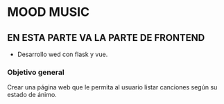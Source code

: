 # MOOD MUSIC
## EN ESTA PARTE VA LA PARTE DE FRONTEND
 - Desarrollo wed con flask y vue.
### Objetivo general
Crear una página web que le permita al usuario listar canciones según su estado de ánimo.
